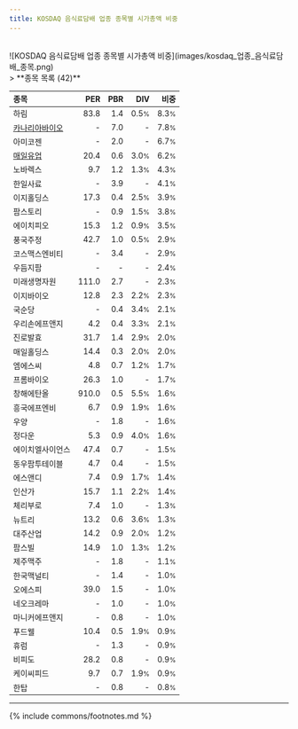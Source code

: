 ```yaml
---
title: KOSDAQ 음식료담배 업종 종목별 시가총액 비중
---
```

<br>
![KOSDAQ 음식료담배 업종 종목별 시가총액 비중](images/kosdaq_업종_음식료담배_종목.png)
<br>
> **종목 목록 (42)**<a id="list"></a>

| **종목** | **PER** | **PBR** | **DIV** | **비중** |
| :------- | ------: | ------: | ------: | -------: |
| 하림 | 83.8 | 1.4 | 0.5<small>%</small> | 8.3<small>%</small> |
| [카나리아바이오](/016790/) | - | 7.0 | - | 7.8<small>%</small> |
| 아미코젠 | - | 2.0 | - | 6.7<small>%</small> |
| [매일유업](/267980/) | 20.4 | 0.6 | 3.0<small>%</small> | 6.2<small>%</small> |
| 노바렉스 | 9.7 | 1.2 | 1.3<small>%</small> | 4.3<small>%</small> |
| 한일사료 | - | 3.9 | - | 4.1<small>%</small> |
| 이지홀딩스 | 17.3 | 0.4 | 2.5<small>%</small> | 3.9<small>%</small> |
| 팜스토리 | - | 0.9 | 1.5<small>%</small> | 3.8<small>%</small> |
| 에이치피오 | 15.3 | 1.2 | 0.9<small>%</small> | 3.5<small>%</small> |
| 풍국주정 | 42.7 | 1.0 | 0.5<small>%</small> | 2.9<small>%</small> |
| 코스맥스엔비티 | - | 3.4 | - | 2.9<small>%</small> |
| 우듬지팜 | - | - | - | 2.4<small>%</small> |
| 미래생명자원 | 111.0 | 2.7 | - | 2.3<small>%</small> |
| 이지바이오 | 12.8 | 2.3 | 2.2<small>%</small> | 2.3<small>%</small> |
| 국순당 | - | 0.4 | 3.4<small>%</small> | 2.1<small>%</small> |
| 우리손에프앤지 | 4.2 | 0.4 | 3.3<small>%</small> | 2.1<small>%</small> |
| 진로발효 | 31.7 | 1.4 | 2.9<small>%</small> | 2.0<small>%</small> |
| 매일홀딩스 | 14.4 | 0.3 | 2.0<small>%</small> | 2.0<small>%</small> |
| 엠에스씨 | 4.8 | 0.7 | 1.2<small>%</small> | 1.7<small>%</small> |
| 프롬바이오 | 26.3 | 1.0 | - | 1.7<small>%</small> |
| 창해에탄올 | 910.0 | 0.5 | 5.5<small>%</small> | 1.6<small>%</small> |
| 흥국에프엔비 | 6.7 | 0.9 | 1.9<small>%</small> | 1.6<small>%</small> |
| 우양 | - | 1.8 | - | 1.6<small>%</small> |
| 정다운 | 5.3 | 0.9 | 4.0<small>%</small> | 1.6<small>%</small> |
| 에이치엘사이언스 | 47.4 | 0.7 | - | 1.5<small>%</small> |
| 동우팜투테이블 | 4.7 | 0.4 | - | 1.5<small>%</small> |
| 에스앤디 | 7.4 | 0.9 | 1.7<small>%</small> | 1.4<small>%</small> |
| 인산가 | 15.7 | 1.1 | 2.2<small>%</small> | 1.4<small>%</small> |
| 체리부로 | 7.4 | 1.0 | - | 1.3<small>%</small> |
| 뉴트리 | 13.2 | 0.6 | 3.6<small>%</small> | 1.3<small>%</small> |
| 대주산업 | 14.2 | 0.9 | 2.0<small>%</small> | 1.2<small>%</small> |
| 팜스빌 | 14.9 | 1.0 | 1.3<small>%</small> | 1.2<small>%</small> |
| 제주맥주 | - | 1.8 | - | 1.1<small>%</small> |
| 한국맥널티 | - | 1.4 | - | 1.0<small>%</small> |
| 오에스피 | 39.0 | 1.5 | - | 1.0<small>%</small> |
| 네오크레마 | - | 1.0 | - | 1.0<small>%</small> |
| 마니커에프앤지 | - | 0.8 | - | 1.0<small>%</small> |
| 푸드웰 | 10.4 | 0.5 | 1.9<small>%</small> | 0.9<small>%</small> |
| 휴럼 | - | 1.3 | - | 0.9<small>%</small> |
| 비피도 | 28.2 | 0.8 | - | 0.9<small>%</small> |
| 케이씨피드 | 9.7 | 0.7 | 1.9<small>%</small> | 0.9<small>%</small> |
| 한탑 | - | 0.8 | - | 0.8<small>%</small> |

---
{% include commons/footnotes.md %}